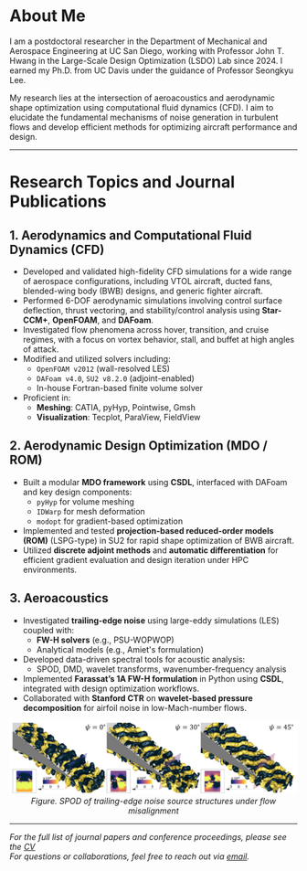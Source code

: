 # About Me

I am a postdoctoral researcher in the Department of Mechanical and Aerospace Engineering at UC San Diego, working with Professor John T. Hwang in the Large-Scale Design Optimization (LSDO) Lab since 2024. I earned my Ph.D. from UC Davis under the guidance of Professor Seongkyu Lee.

My research lies at the intersection of aeroacoustics and aerodynamic shape optimization using computational fluid dynamics (CFD). I aim to elucidate the fundamental mechanisms of noise generation in turbulent flows and develop efficient methods for optimizing aircraft performance and design.

---

# Research Topics and Journal Publications

## 1. Aerodynamics and Computational Fluid Dynamics (CFD)

- Developed and validated high-fidelity CFD simulations for a wide range of aerospace configurations, including VTOL aircraft, ducted fans, blended-wing body (BWB) designs, and generic fighter aircraft.
- Performed 6-DOF aerodynamic simulations involving control surface deflection, thrust vectoring, and stability/control analysis using **Star-CCM+**, **OpenFOAM**, and **DAFoam**.
- Investigated flow phenomena across hover, transition, and cruise regimes, with a focus on vortex behavior, stall, and buffet at high angles of attack.
- Modified and utilized solvers including:
  - `OpenFOAM v2012` (wall-resolved LES)
  - `DAFoam v4.0`, `SU2 v8.2.0` (adjoint-enabled)
  - In-house Fortran-based finite volume solver
- Proficient in:
  - **Meshing**: CATIA, pyHyp, Pointwise, Gmsh  
  - **Visualization**: Tecplot, ParaView, FieldView

## 2. Aerodynamic Design Optimization (MDO / ROM)

- Built a modular **MDO framework** using **CSDL**, interfaced with DAFoam and key design components:
  - `pyHyp` for volume meshing
  - `IDWarp` for mesh deformation
  - `modopt` for gradient-based optimization
- Implemented and tested **projection-based reduced-order models (ROM)** (LSPG-type) in SU2 for rapid shape optimization of BWB aircraft.
- Utilized **discrete adjoint methods** and **automatic differentiation** for efficient gradient evaluation and design iteration under HPC environments.

## 3. Aeroacoustics

- Investigated **trailing-edge noise** using large-eddy simulations (LES) coupled with:
  - **FW-H solvers** (e.g., PSU-WOPWOP)
  - Analytical models (e.g., Amiet's formulation)
- Developed data-driven spectral tools for acoustic analysis:
  - SPOD, DMD, wavelet transforms, wavenumber-frequency analysis
- Implemented **Farassat’s 1A FW-H formulation** in Python using **CSDL**, integrated with design optimization workflows.
- Collaborated with **Stanford CTR** on **wavelet-based pressure decomposition** for airfoil noise in low-Mach-number flows.

<p align="center">
  <img src="./assets/figures/Fig_SPOD.png" width="600"/>
  <br/>
  <em> Figure. SPOD of trailing-edge noise source structures under flow misalignment</em>
</p>

---

*For the full list of journal papers and conference proceedings, please see the [CV](./CV_Donghun_Kang_Git.pdf)*  
*For questions or collaborations, feel free to reach out via [email](mailto:d8kang@ucsd.edu).*
